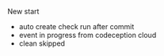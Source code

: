New start

- auto create check run after commit
- event in progress from codeception cloud
- clean skipped

